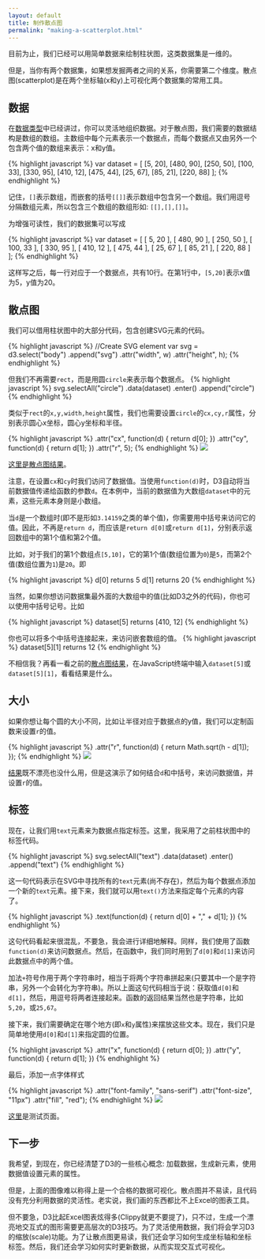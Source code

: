 ```yaml
---
layout: default
title: 制作散点图
permalink: "making-a-scatterplot.html"
---
```


目前为止，我们已经可以用简单数据来绘制柱状图，这类数据集是一维的。

但是，当你有两个数据集，如果想发掘两者之间的关系，你需要第二个维度。散点图(scatterplot)是在两个坐标轴(x和y)上可视化两个数据集的常用工具。

## 数据
在[数据类型]()中已经讲过，你可以灵活地组织数据。对于散点图，我们需要的数据结构是数组的数组。主数组中每个元素表示一个数据点，而每个数据点又由另外一个包含两个值的数组来表示：x和y值。

{% highlight javascript %}
var dataset = [
                [5, 20], [480, 90], [250, 50], [100, 33], [330, 95],
                [410, 12], [475, 44], [25, 67], [85, 21], [220, 88]
              ];
{% endhighlight %}

记住，`[]`表示数组，而嵌套的括号`[[]]`表示数组中包含另一个数组。我们用逗号分隔数组元素，所以包含三个数组的数组形如: `[[],[],[]]`。

为增强可读性，我们的数据集可以写成

{% highlight javascript %}
var dataset = [
                  [ 5,     20 ],
                  [ 480,   90 ],
                  [ 250,   50 ],
                  [ 100,   33 ],
                  [ 330,   95 ],
                  [ 410,   12 ],
                  [ 475,   44 ],
                  [ 25,    67 ],
                  [ 85,    21 ],
                  [ 220,   88 ]
              ];
{% endhighlight %}

这样写之后，每一行对应于一个数据点，共有10行。在第1行中，`[5,20]`表示x值为5，y值为20。

## 散点图
我们可以借用柱状图中的大部分代码，包含创建SVG元素的代码。

{% highlight javascript %}
//Create SVG element
var svg = d3.select("body")
            .append("svg")
            .attr("width", w)
            .attr("height", h);
{% endhighlight %}

但我们不再需要`rect`，而是用圆`circle`来表示每个数据点。
{% highlight javascript %}
svg.selectAll("circle")
   .data(dataset)
   .enter()
   .append("circle")
{% endhighlight %}

类似于`rect`的`x,y,width,height`属性，我们也需要设置`circle`的`cx,cy,r`属性，分别表示圆心x坐标，圆心y坐标和半径。

{% highlight javascript %}
.attr("cx", function(d) {
        return d[0];
   })
   .attr("cy", function(d) {
        return d[1];
   })
   .attr("r", 5);
{% endhighlight %}
![](http://alignedleft.com/content/03-tutorials/01-d3/140-making-a-scatterplot/1.png)

[这里是散点图结果](http://alignedleft.com/content/03-tutorials/01-d3/140-making-a-scatterplot/1.html)。

注意，在设置`cx`和`cy`时我们访问了数据值。当使用`function(d)`时，D3自动将当前数据值传递给函数的参数`d`。在本例中，当前的数据值为大数组`dataset`中的元素，这些元素本身则是小数组。

当`d`是一个数组时(即不是形如`3.14159`之类的单个值)，你需要用中括号来访问它的值。因此，不再是`return d`，而应该是`return d[0]`或`return d[1]`，分别表示返回数组中的第1个值和第2个值。

比如，对于我们的第1个数组点`[5,10]`，它的第1个值(数组位置为`0`)是`5`，而第2个值(数组位置为`1`)是`20`。即

{% highlight javascript %}
d[0] returns 5
d[1] returns 20
{% endhighlight %}

当然，如果你想访问数据集最外面的大数组中的值(比如D3之外的代码)，你也可以使用中括号记号。比如

{% highlight javascript %}
dataset[5] returns [410, 12]
{% endhighlight %}

你也可以将多个中括号连接起来，来访问嵌套数组的值。
{% highlight javascript %}
dataset[5][1] returns 12
{% endhighlight %}

不相信我？再看一看之前的[散点图结果](http://alignedleft.com/content/03-tutorials/01-d3/140-making-a-scatterplot/1.html)，在JavaScript终端中输入`dataset[5]`或`dataset[5][1]`，看看结果是什么。

## 大小
如果你想让每个圆的大小不同，比如让半径对应于数据点的y值，我们可以定制函数来设置`r`的值。

{% highlight javascript %}
.attr("r", function(d) {
    return Math.sqrt(h - d[1]);
});
{% endhighlight %}
![](http://alignedleft.com/content/03-tutorials/01-d3/140-making-a-scatterplot/2.png)

[结果](http://alignedleft.com/content/03-tutorials/01-d3/140-making-a-scatterplot/2.html)既不漂亮也没什么用，但是这演示了如何结合`d`和中括号，来访问数据值，并设置`r`的值。

## 标签
现在，让我们用`text`元素来为数据点指定标签。这里，我采用了之前柱状图中的标签代码。

{% highlight javascript %}
svg.selectAll("text")
   .data(dataset)
   .enter()
   .append("text")
{% endhighlight %}

这一句代码表示在SVG中寻找所有的`text`元素(尚不存在)，然后为每个数据点添加一个新的`text`元素。接下来，我们就可以用`text()`方法来指定每个元素的内容了。

{% highlight javascript %}
  .text(function(d) {
        return d[0] + "," + d[1];
   })
{% endhighlight %}

这句代码看起来很混乱，不要急，我会进行详细地解释。同样，我们使用了函数`function(d)`来访问数据点。然后，在函数中，我们同时用到了`d[0]`和`d[1]`来访问此数据点中的两个值。

加法`+`符号作用于两个字符串时，相当于将两个字符串拼起来(只要其中一个是字符串，另外一个会转化为字符串)。所以上面这句代码相当于说：获取值`d[0]`和`d[1]`，然后，用逗号将两者连接起来。函数的返回结果当然也是字符串，比如`5,20`，或`25,67`。

接下来，我们需要确定在哪个地方(即`x`和`y`属性)来摆放这些文本。现在，我们只是简单地使用`d[0]`和`d[1]`来指定圆的位置。

{% highlight javascript %}
 .attr("x", function(d) {
        return d[0];
   })
   .attr("y", function(d) {
        return d[1];
   })
{% endhighlight %}

最后，添加一点字体样式

{% highlight javascript %}
.attr("font-family", "sans-serif")
   .attr("font-size", "11px")
   .attr("fill", "red");
{% endhighlight %}
![](http://alignedleft.com/content/03-tutorials/01-d3/140-making-a-scatterplot/3.png)

[这里](http://alignedleft.com/content/03-tutorials/01-d3/140-making-a-scatterplot/3.html)是测试页面。

## 下一步
我希望，到现在，你已经清楚了D3的一些核心概念: 加载数据，生成新元素，使用数据值设置元素的属性。

但是，上面的图像难以称得上是一个合格的数据可视化。散点图并不易读，且代码没有充分利用数据的灵活性。老实说，我们画的东西都比不上Excel的图表工具。

但不要急，D3比起Excel图表炫得多(Clippy就更不要提了)，只不过，生成一个漂亮地交互式的图形需要更高层次的D3技巧。为了灵活使用数据，我们将会学习D3的缩放(scale)功能。为了让散点图更易读，我们还会学习如何生成坐标轴和坐标标签。然后，我们还会学习如何实时更新数据，从而实现交互式可视化。

